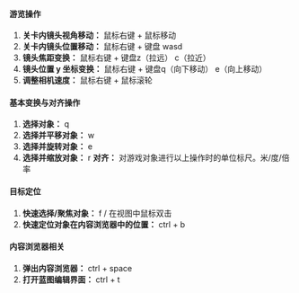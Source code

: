 #### 游览操作
1.  **关卡内镜头视角移动：** 鼠标右键 + 鼠标移动 
2.  **关卡内镜头位置移动：** 鼠标右键 + 键盘 wasd
3.  **镜头焦距变换：** 鼠标右键 + 键盘z（拉远） c（拉近）
4.  **镜头位置 y 坐标变换：** 鼠标右键 + 键盘q（向下移动） e（向上移动）
5.  **调整相机速度：** 鼠标右键 + 鼠标滚轮


#### 基本变换与对齐操作
1.  **选择对象：** q
2.  **选择并平移对象：** w
3.  **选择并旋转对象：** e
4.  **选择并缩放对象：** r
**对齐：** 对游戏对象进行以上操作时的单位标尺。米/度/倍率

#### 目标定位
1. **快速选择/聚焦对象：** f / 在视图中鼠标双击
2. **快速定位对象在内容浏览器中的位置：** ctrl + b


#### 内容浏览器相关
1. **弹出内容浏览器：** ctrl + space
2. **打开蓝图编辑界面：**  ctrl + t
	



